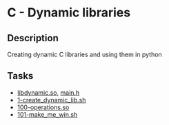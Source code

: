 # C - Dynamic libraries

## Description
Creating dynamic C libraries and using them in python

## Tasks
* [libdynamic.so](libdynamic.so), [main.h](main.h)
* [1-create_dynamic_lib.sh](1-create_dynamic_lib.sh)
* [100-operations.so](100-operations.so)
* [101-make_me_win.sh](101-make_me_win.sh)
